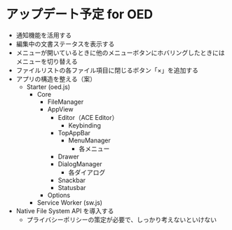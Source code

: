 # アップデート予定 for OED
* 通知機能を活用する
* 編集中の文書ステータスを表示する
* メニューが開いているときに他のメニューボタンにホバリングしたときにはメニューを切り替える
* ファイルリストの各ファイル項目に閉じるボタン「×」を追加する
* アプリの構造を整える（案）
    * Starter (oed.js)
        * Core
            * FileManager
            * AppView
                * Editor（ACE Editor）
                    * Keybinding
                * TopAppBar
                    * MenuManager
                        * 各メニュー
                * Drawer
                * DialogManager
                    * 各ダイアログ
                * Snackbar
                * Statusbar
            * Options
        * Service Worker (sw.js)
* Native File System API を導入する
    * プライバシーポリシーの策定が必要で、しっかり考えないといけない
